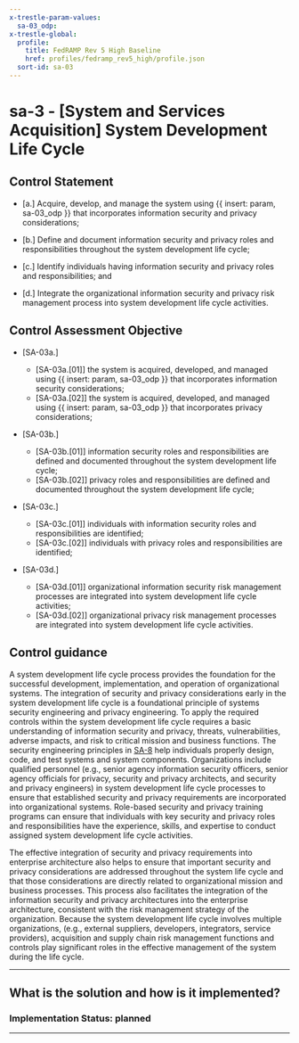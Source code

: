 ```yaml
---
x-trestle-param-values:
  sa-03_odp:
x-trestle-global:
  profile:
    title: FedRAMP Rev 5 High Baseline
    href: profiles/fedramp_rev5_high/profile.json
  sort-id: sa-03
---
```


# sa-3 - \[System and Services Acquisition\] System Development Life Cycle

## Control Statement

- \[a.\] Acquire, develop, and manage the system using {{ insert: param, sa-03_odp }} that incorporates information security and privacy considerations;

- \[b.\] Define and document information security and privacy roles and responsibilities throughout the system development life cycle;

- \[c.\] Identify individuals having information security and privacy roles and responsibilities; and

- \[d.\] Integrate the organizational information security and privacy risk management process into system development life cycle activities.

## Control Assessment Objective

- \[SA-03a.\]

  - \[SA-03a.[01]\] the system is acquired, developed, and managed using {{ insert: param, sa-03_odp }} that incorporates information security considerations;
  - \[SA-03a.[02]\] the system is acquired, developed, and managed using {{ insert: param, sa-03_odp }} that incorporates privacy considerations;

- \[SA-03b.\]

  - \[SA-03b.[01]\] information security roles and responsibilities are defined and documented throughout the system development life cycle;
  - \[SA-03b.[02]\] privacy roles and responsibilities are defined and documented throughout the system development life cycle;

- \[SA-03c.\]

  - \[SA-03c.[01]\] individuals with information security roles and responsibilities are identified;
  - \[SA-03c.[02]\] individuals with privacy roles and responsibilities are identified;

- \[SA-03d.\]

  - \[SA-03d.[01]\] organizational information security risk management processes are integrated into system development life cycle activities;
  - \[SA-03d.[02]\] organizational privacy risk management processes are integrated into system development life cycle activities.

## Control guidance

A system development life cycle process provides the foundation for the successful development, implementation, and operation of organizational systems. The integration of security and privacy considerations early in the system development life cycle is a foundational principle of systems security engineering and privacy engineering. To apply the required controls within the system development life cycle requires a basic understanding of information security and privacy, threats, vulnerabilities, adverse impacts, and risk to critical mission and business functions. The security engineering principles in [SA-8](#sa-8) help individuals properly design, code, and test systems and system components. Organizations include qualified personnel (e.g., senior agency information security officers, senior agency officials for privacy, security and privacy architects, and security and privacy engineers) in system development life cycle processes to ensure that established security and privacy requirements are incorporated into organizational systems. Role-based security and privacy training programs can ensure that individuals with key security and privacy roles and responsibilities have the experience, skills, and expertise to conduct assigned system development life cycle activities.

The effective integration of security and privacy requirements into enterprise architecture also helps to ensure that important security and privacy considerations are addressed throughout the system life cycle and that those considerations are directly related to organizational mission and business processes. This process also facilitates the integration of the information security and privacy architectures into the enterprise architecture, consistent with the risk management strategy of the organization. Because the system development life cycle involves multiple organizations, (e.g., external suppliers, developers, integrators, service providers), acquisition and supply chain risk management functions and controls play significant roles in the effective management of the system during the life cycle.

______________________________________________________________________

## What is the solution and how is it implemented?

<!-- For implementation status enter one of: implemented, partial, planned, alternative, not-applicable -->

<!-- Note that the list of rules under ### Rules: is read-only and changes will not be captured after assembly to JSON -->
<!-- Add control implementation description here for control: sa-3 -->

### Implementation Status: planned

______________________________________________________________________
